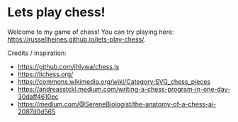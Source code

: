 # Lets play chess!

Welcome to my game of chess!  You can try playing here: https://russellheines.github.io/lets-play-chess/.

Credits / inspiration:

- https://github.com/jhlywa/chess.js
- https://lichess.org/
- https://commons.wikimedia.org/wiki/Category:SVG_chess_pieces
- https://andreasstckl.medium.com/writing-a-chess-program-in-one-day-30daff4610ec
- https://medium.com/@SereneBiologist/the-anatomy-of-a-chess-ai-2087d0d565
